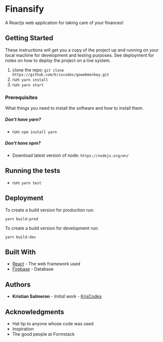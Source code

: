 # Finansify

A Reactjs web application for taking care of your finances! 


## Getting Started

These instructions will get you a copy of the project up and running on your local machine for development and testing purposes. See deployment for notes on how to deploy the project on a live system.

1. clone the repo: ```git clone https://github.com/kriscodes/gowebmonkey.git```
2. run: ```yarn install```
3. run: ```yarn start```


### Prerequisites

What things you need to install the software and how to install them.

<h5> Don't have yarn? </h5>

* run: ```npm install yarn```

<h5> Don't have npm? </h5>

* Download latest version of node: ```https://nodejs.org/en/```


## Running the tests

* run: ```yarn test```

## Deployment

To create a build version for production run:

``yarn build:prod``

To create a build version for development run:

``yarn build:dev``

## Built With

* [React](https://reactjs.org/docs/getting-started.html) - The web framework used
* [Firebase](https://firebase.google.com/docs/database) - Database

## Authors

* **Kristian Salmeron** - *Initial work* - [KrisCodes](https://github.com/kriscodes)

## Acknowledgments

* Hat tip to anyone whose code was used
* Inspiration
* The good people at Formstack

